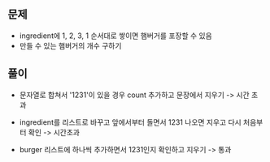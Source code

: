 ## 문제
- ingredient에 1, 2, 3, 1 순서대로 쌓이면 햄버거를 포장할 수 있음
- 만들 수 있는 햄버거의 개수 구하기

## 풀이
- 문자열로 합쳐서 '1231'이 있을 경우 count 추가하고 문장에서 지우기
-> 시간 초과

- ingredient를 리스트로 바꾸고 앞에서부터 돌면서 1231 나오면 지우고 다시 처음부터 확인
-> 시간초과

- burger 리스트에 하나씩 추가하면서 1231인지 확인하고 지우기
-> 통과
